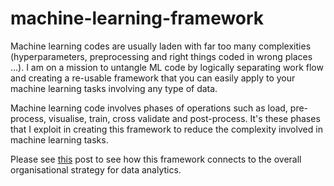 # machine-learning-framework
Machine learning codes are usually laden with far too many complexities (hyperparameters, preprocessing and right things coded in wrong places ...). I am on a mission to untangle ML code by logically separating work flow and creating a re-usable framework that you can easily apply to your machine learning tasks involving any type of data.


Machine learning code involves phases of operations such as load, pre-process, visualise, train, cross validate and post-process. 
It's these phases that I exploit in creating this framework to reduce the complexity involved in machine learning tasks.

Please see [this](https://ranaalisaeed.github.io/blog/data-analytics-lifecycle/) post to see how this framework connects to the overall organisational strategy for data analytics.
